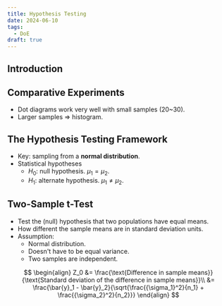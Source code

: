 ```yaml
---
title: Hypothesis Testing
date: 2024-06-10
tags:
  - DoE
draft: true
---
```


## Introduction
## Comparative Experiments

- Dot diagrams work very well with small samples (20~30).
- Larger samples => histogram.

## The Hypothesis Testing Framework

- Key: sampling from a **normal distribution**.
- Statistical hypotheses
    - $H_0$: null hypothesis. $\mu_1 = \mu_2$.
    - $H_1$: alternate hypothesis. $\mu_1 \neq \mu_2$.

## Two-Sample t-Test

- Test the (null) hypothesis that two populations have equal means.
- How different the sample means are in standard deviation units.
- Assumption:
    - Normal distribution.
    - Doesn't have to be equal variance.
    - Two samples are independent.

$$
\begin{align}
Z_0 &= \frac{\text{Difference in sample means}}{\text{Standard deviation of the difference in sample means}}\\
&= \frac{\bar{y}_1 - \bar{y}_2}{\sqrt{\frac{{\sigma_1}^2}{n_1} + \frac{{\sigma_2}^2}{n_2}}}
\end{align}
$$